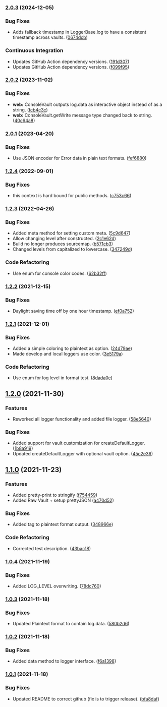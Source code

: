 ### [2.0.3](https://github.com/tv2/mediatech-logger/compare/v2.0.2...v2.0.3) (2024-12-05)


### Bug Fixes

* Adds fallback timestamp in LoggerBase.log to have a consistent timestamp across vaults. ([0674dcb](https://github.com/tv2/mediatech-logger/commit/0674dcbd5030328c8fb57b6f956d41e2e3e80940))


### Continuous Integration

* Updates GitHub Action dependency versions. ([191d307](https://github.com/tv2/mediatech-logger/commit/191d307332fd2bcc36d19198a404e61e88e19ba2))
* Updates GitHub Action dependency versions. ([f099f95](https://github.com/tv2/mediatech-logger/commit/f099f956df7f3ad42573387331c4e8d89f0ab1a5))


### [2.0.2](https://github.com/tv2/mediatech-logger/compare/v2.0.1...v2.0.2) (2023-11-02)


### Bug Fixes

* **web:** ConsoleVault outputs log.data as interactive object instead of as a string. ([fcb4c3c](https://github.com/tv2/mediatech-logger/commit/fcb4c3c9782db8494a9b0554c5389d367b0e5361))
* **web:** ConsoleVault.getWrite message type changed back to string. ([40c64a8](https://github.com/tv2/mediatech-logger/commit/40c64a8e737f463aa33e815c4b8dacb519ab56e7))


### [2.0.1](https://github.com/tv2/mediatech-logger/compare/v2.0.0...v2.0.1) (2023-04-20)


### Bug Fixes

* Use JSON encoder for Error data in plain text formats. ([fef6880](https://github.com/tv2/mediatech-logger/commit/fef68802925cd820496135985342374ebe391f87))


### [1.2.4](https://github.com/tv2/mediatech-logger/compare/v1.2.3...v1.2.4) (2022-09-01)


### Bug Fixes

* this context is hard bound for public methods. ([c753c66](https://github.com/tv2/mediatech-logger/commit/c753c6644e4357596974734e3c6088e0c4f0f2bb))


### [1.2.3](https://github.com/tv2/mediatech-logger/compare/v1.2.2...v1.2.3) (2022-04-26)


### Bug Fixes

* Added meta method for setting custom meta. ([5c9d647](https://github.com/tv2/mediatech-logger/commit/5c9d6474908c43ff29165d2bee525cd3802cbbf4))
* Allow changing level after constructed. ([2c1e62d](https://github.com/tv2/mediatech-logger/commit/2c1e62d5829bd08f1e7fc6c7e5babe0b0173bf8f))
* Build no longer produces sourcemap. ([b571cb3](https://github.com/tv2/mediatech-logger/commit/b571cb3834d85fd984919e1afa25179845d2856b))
* Changed levels from capitalized to lowercase. ([347249d](https://github.com/tv2/mediatech-logger/commit/347249d4fb575dab6333a9963e3ecd36140c034a))


### Code Refactoring

* Use enum for console color codes. ([62b32ff](https://github.com/tv2/mediatech-logger/commit/62b32ff1ccc467b0eae6b65733b774afecff5f74))


### [1.2.2](https://github.com/tv2/mediatech-logger/compare/v1.2.1...v1.2.2) (2021-12-15)


### Bug Fixes

* Daylight saving time off by one hour timestamp. ([ef0a752](https://github.com/tv2/mediatech-logger/commit/ef0a7523b941673780793303633dde7bb8759cf3))


### [1.2.1](https://github.com/tv2/mediatech-logger/compare/v1.2.0...v1.2.1) (2021-12-01)


### Bug Fixes

* Added a simple coloring to plaintext as option. ([24d79ae](https://github.com/tv2/mediatech-logger/commit/24d79ae8919d6faccbcb28023083c643bbf270a7))
* Made develop and local loggers use color. ([3e5179a](https://github.com/tv2/mediatech-logger/commit/3e5179a1822c5785d01b0f37d0179f1ce7a1cd27))


### Code Refactoring

* Use enum for log level in format test. ([8dada0e](https://github.com/tv2/mediatech-logger/commit/8dada0e566bcf49db12dfadb8c5ea66553f86180))


## [1.2.0](https://github.com/tv2/mediatech-logger/compare/v1.1.0...v1.2.0) (2021-11-30)


### Features

* Reworked all logger functionality and added file logger. ([58e5640](https://github.com/tv2/mediatech-logger/commit/58e5640c60793ec4c71e652ac0e6ae5ccb0e6eca))


### Bug Fixes

* Added support for vault customization for createDefaultLogger. ([1b8a919](https://github.com/tv2/mediatech-logger/commit/1b8a9194c94546409fecb1c48e0138253ae6f65a))
* Updated createDefaultLogger with optional vault option. ([45c2e36](https://github.com/tv2/mediatech-logger/commit/45c2e367314aae85322791f1025f2a45983ba22f))


## [1.1.0](https://github.com/tv2/mediatech-logger/compare/v1.0.4...v1.1.0) (2021-11-23)


### Features

* Added pretty-print to stringify ([f754459](https://github.com/tv2/mediatech-logger/commit/f754459fa8cb3073a7a8c22a9a787672afe133b3))
* Added Raw Vault + setup prettyJSON ([a470d52](https://github.com/tv2/mediatech-logger/commit/a470d5210b490dba6084d81188e8a1c44530682b))


### Bug Fixes

* Added tag to plaintext format output. ([348966e](https://github.com/tv2/mediatech-logger/commit/348966e5203537b71f86965be03ecd1299a70fa2))


### Code Refactoring

* Corrected test description. ([43bac18](https://github.com/tv2/mediatech-logger/commit/43bac181745842838103c6e5755a7b1b0b9d0b52))


### [1.0.4](https://github.com/tv2/mediatech-logger/compare/v1.0.3...v1.0.4) (2021-11-19)


### Bug Fixes

* Added LOG_LEVEL overwriting. ([78dc760](https://github.com/tv2/mediatech-logger/commit/78dc760e6562d5f1d2dab17f1fd1522ecf30e8d0))


### [1.0.3](https://github.com/tv2/mediatech-logger/compare/v1.0.2...v1.0.3) (2021-11-18)


### Bug Fixes

* Updated Plaintext format to contain log.data. ([580b2d6](https://github.com/tv2/mediatech-logger/commit/580b2d6ec9113724c34b85a23499e9a5016ce3f7))


### [1.0.2](https://github.com/tv2/mediatech-logger/compare/v1.0.1...v1.0.2) (2021-11-18)


### Bug Fixes

* Added data method to logger interface. ([f6a1398](https://github.com/tv2/mediatech-logger/commit/f6a139814bb6b6d84d1a6ceb94fc0cbe1dd99a89))


### [1.0.1](https://github.com/tv2/mediatech-logger/compare/v1.0.0...v1.0.1) (2021-11-18)


### Bug Fixes

* Updated README to correct github (fix is to trigger release). ([bfa8daf](https://github.com/tv2/mediatech-logger/commit/bfa8daf9624438a01fe7d2d31fcd0415f130a61f))


